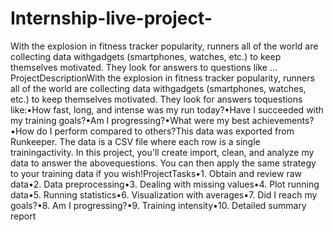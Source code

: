 # Internship-live-project-
With the explosion in fitness tracker popularity, runners all of the world are collecting data withgadgets (smartphones, watches, etc.) to keep themselves motivated. They look for answers to questions like ...
ProjectDescriptionWith the explosion in fitness tracker popularity, runners all of the world are collecting data withgadgets (smartphones, watches, etc.) to keep themselves motivated. They look for answers toquestions like:•How fast, long, and intense was my run today?•Have I succeeded with my training goals?•Am I progressing?•What were my best achievements?•How do I perform compared to others?This data was exported from Runkeeper. The data is a CSV file where each row is a single trainingactivity. In this project, you'll create import, clean, and analyze my data to answer the abovequestions. You can then apply the same strategy to your training data if you wish!ProjectTasks•1. Obtain and review raw data•2. Data preprocessing•3. Dealing with missing values•4. Plot running data•5. Running statistics•6. Visualization with averages•7. Did I reach my goals?•8. Am I progressing?•9. Training intensity•10. Detailed summary report
